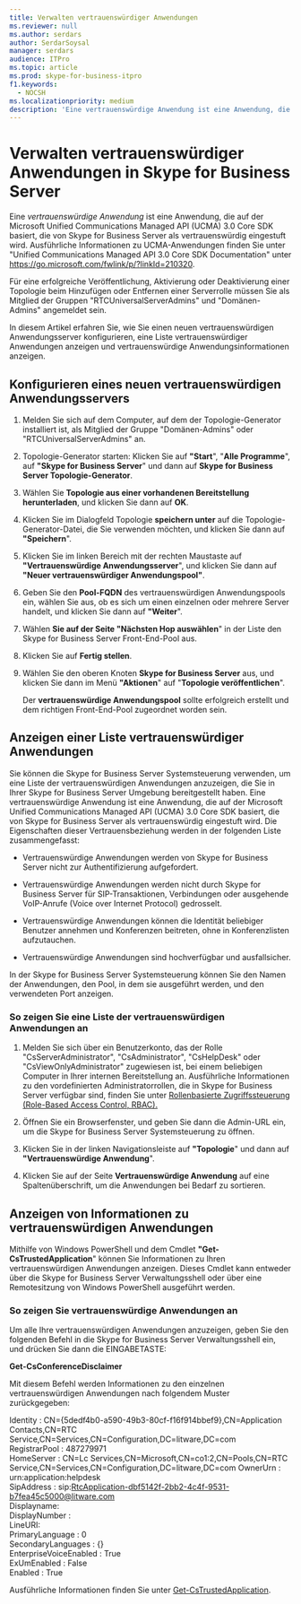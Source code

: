 ```yaml
---
title: Verwalten vertrauenswürdiger Anwendungen
ms.reviewer: null
ms.author: serdars
author: SerdarSoysal
manager: serdars
audience: ITPro
ms.topic: article
ms.prod: skype-for-business-itpro
f1.keywords:
  - NOCSH
ms.localizationpriority: medium
description: 'Eine vertrauenswürdige Anwendung ist eine Anwendung, die auf der Microsoft Unified Communications Managed API (UCMA) 3.0 Core SDK basiert, die von Skype for Business Server als vertrauenswürdig eingestuft wird.'
---
```


# <a name="manage-trusted-applications-in-skype-for-business-server"></a>Verwalten vertrauenswürdiger Anwendungen in Skype for Business Server

Eine *vertrauenswürdige Anwendung* ist eine Anwendung, die auf der Microsoft Unified Communications Managed API (UCMA) 3.0 Core SDK basiert, die von Skype for Business Server als vertrauenswürdig eingestuft wird. Ausführliche Informationen zu UCMA-Anwendungen finden Sie unter "Unified Communications Managed API 3.0 Core SDK Documentation" unter https://go.microsoft.com/fwlink/p/?linkId=210320.

Für eine erfolgreiche Veröffentlichung, Aktivierung oder Deaktivierung einer Topologie beim Hinzufügen oder Entfernen einer Serverrolle müssen Sie als Mitglied der Gruppen "RTCUniversalServerAdmins" und "Domänen-Admins" angemeldet sein. 

In diesem Artikel erfahren Sie, wie Sie einen neuen vertrauenswürdigen Anwendungsserver konfigurieren, eine Liste vertrauenswürdiger Anwendungen anzeigen und vertrauenswürdige Anwendungsinformationen anzeigen. 

## <a name="configure-a-new-trusted-application-server"></a>Konfigurieren eines neuen vertrauenswürdigen Anwendungsservers

1.  Melden Sie sich auf dem Computer, auf dem der Topologie-Generator installiert ist, als Mitglied der Gruppe "Domänen-Admins" oder "RTCUniversalServerAdmins" an.

2.  Topologie-Generator starten: Klicken Sie auf **"Start**", "**Alle Programme**", auf **"Skype for Business Server**" und dann auf **Skype for Business Server Topologie-Generator**.

3.  Wählen Sie **Topologie aus einer vorhandenen Bereitstellung herunterladen**, und klicken Sie dann auf **OK**.

4.  Klicken Sie im Dialogfeld Topologie **speichern unter** auf die Topologie-Generator-Datei, die Sie verwenden möchten, und klicken Sie dann auf **"Speichern**".

5.  Klicken Sie im linken Bereich mit der rechten Maustaste auf **"Vertrauenswürdige Anwendungsserver**", und klicken Sie dann auf **"Neuer vertrauenswürdiger Anwendungspool"**.

6.  Geben Sie den **Pool-FQDN** des vertrauenswürdigen Anwendungspools ein, wählen Sie aus, ob es sich um einen einzelnen oder mehrere Server handelt, und klicken Sie dann auf **"Weiter**".

7.  Wählen **Sie auf der Seite "Nächsten Hop auswählen**" in der Liste den Skype for Business Server Front-End-Pool aus.

8.  Klicken Sie auf **Fertig stellen**.

9.  Wählen Sie den oberen Knoten **Skype for Business Server** aus, und klicken Sie dann im Menü **"Aktionen**" auf "**Topologie veröffentlichen**".
    
    Der **vertrauenswürdige Anwendungspool** sollte erfolgreich erstellt und dem richtigen Front-End-Pool zugeordnet worden sein.


## <a name="view-a-list-of-trusted-applications"></a>Anzeigen einer Liste vertrauenswürdiger Anwendungen

Sie können die Skype for Business Server Systemsteuerung verwenden, um eine Liste der vertrauenswürdigen Anwendungen anzuzeigen, die Sie in Ihrer Skype for Business Server Umgebung bereitgestellt haben. Eine vertrauenswürdige Anwendung ist eine Anwendung, die auf der Microsoft Unified Communications Managed API (UCMA) 3.0 Core SDK basiert, die von Skype for Business Server als vertrauenswürdig eingestuft wird. Die Eigenschaften dieser Vertrauensbeziehung werden in der folgenden Liste zusammengefasst:

  - Vertrauenswürdige Anwendungen werden von Skype for Business Server nicht zur Authentifizierung aufgefordert.

  - Vertrauenswürdige Anwendungen werden nicht durch Skype for Business Server für SIP-Transaktionen, Verbindungen oder ausgehende VoIP-Anrufe (Voice over Internet Protocol) gedrosselt.

  - Vertrauenswürdige Anwendungen können die Identität beliebiger Benutzer annehmen und Konferenzen beitreten, ohne in Konferenzlisten aufzutauchen.

  - Vertrauenswürdige Anwendungen sind hochverfügbar und ausfallsicher.

In der Skype for Business Server Systemsteuerung können Sie den Namen der Anwendungen, den Pool, in dem sie ausgeführt werden, und den verwendeten Port anzeigen.


### <a name="to-view-a-list-of-trusted-applications"></a>So zeigen Sie eine Liste der vertrauenswürdigen Anwendungen an

1.  Melden Sie sich über ein Benutzerkonto, das der Rolle "CsServerAdministrator", "CsAdministrator", "CsHelpDesk" oder "CsViewOnlyAdministrator" zugewiesen ist, bei einem beliebigen Computer in Ihrer internen Bereitstellung an. Ausführliche Informationen zu den vordefinierten Administratorrollen, die in Skype for Business Server verfügbar sind, finden Sie unter [Rollenbasierte Zugriffssteuerung (Role-Based Access Control, RBAC).](../plan-your-deployment/security/role-based-access-control-rbac.md)

2.  Öffnen Sie ein Browserfenster, und geben Sie dann die Admin-URL ein, um die Skype for Business Server Systemsteuerung zu öffnen.

3.  Klicken Sie in der linken Navigationsleiste auf **"Topologie**" und dann auf **"Vertrauenswürdige Anwendung**".

4.  Klicken Sie auf der Seite **Vertrauenswürdige Anwendung** auf eine Spaltenüberschrift, um die Anwendungen bei Bedarf zu sortieren.


## <a name="view-trusted-application-information"></a>Anzeigen von Informationen zu vertrauenswürdigen Anwendungen

Mithilfe von Windows PowerShell und dem Cmdlet **"Get-CsTrustedApplication**" können Sie Informationen zu Ihren vertrauenswürdigen Anwendungen anzeigen. Dieses Cmdlet kann entweder über die Skype for Business Server Verwaltungsshell oder über eine Remotesitzung von Windows PowerShell ausgeführt werden. 


### <a name="to-view-trusted-applications"></a>So zeigen Sie vertrauenswürdige Anwendungen an

Um alle Ihre vertrauenswürdigen Anwendungen anzuzeigen, geben Sie den folgenden Befehl in die Skype for Business Server Verwaltungsshell ein, und drücken Sie dann die EINGABETASTE:
    
   **Get-CsConferenceDisclaimer**
    
   Mit diesem Befehl werden Informationen zu den einzelnen vertrauenswürdigen Anwendungen nach folgendem Muster zurückgegeben:
    
   Identity : CN={5dedf4b0-a590-49b3-80cf-f16f914bbef9},CN=Application Contacts,CN=RTC Service,CN=Services,CN=Configuration,DC=litware,DC=com<br/>
   RegistrarPool : 487279971<br/>
   HomeServer : CN=Lc Services,CN=Microsoft,CN=co1:2,CN=Pools,CN=RTC Service,CN=Services,CN=Configuration,DC=litware,DC=com OwnerUrn : urn:application:helpdesk<br/>
   SipAddress : sip:RtcApplication-dbf5142f-2bb2-4c4f-9531-b7fea45c5000@litware.com<br/>
   Displayname:<br/>
   DisplayNumber :<br/>
   LineURI:<br/>
   PrimaryLanguage : 0<br/>
   SecondaryLanguages : {}<br/>
   EnterpriseVoiceEnabled : True<br/>
   ExUmEnabled : False<br/>
   Enabled : True<br/>
    
   Ausführliche Informationen finden Sie unter [Get-CsTrustedApplication](/powershell/module/skype/Get-CsTrustedApplication).
